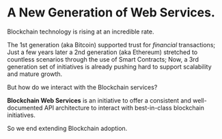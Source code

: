 # A New Generation of Web Services.

Blockchain technology is rising at an incredible rate. 

The 1st generation (aka Bitcoin) supported trust for *financial* transactions; Just a few years later a 2nd generation (aka Ethereum) stretched to countless scenarios through the use of Smart Contracts; Now, a 3rd generation set of initiatives is already pushing hard to support scalability and mature growth.

But how do we interact with the Blockchain services? 

**Blockchain Web Services** is an initiative to offer a consistent and well-documented API architecture to interact with best-in-class blockchain initiatives. 

So we end extending Blockchain adoption.
